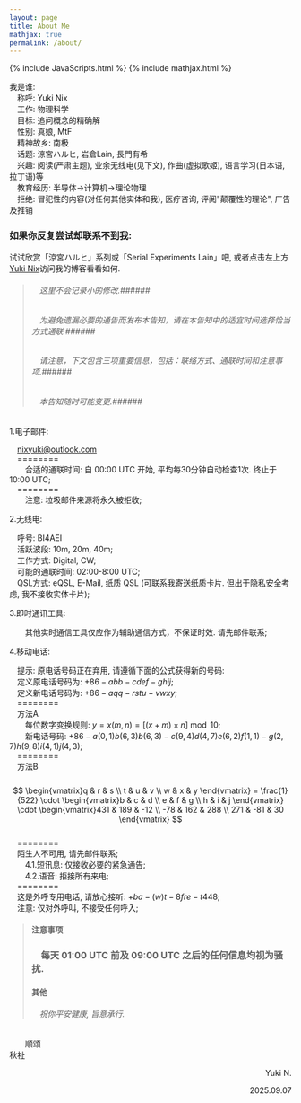 ```yaml
---
layout: page
title: About Me
mathjax: true
permalink: /about/
---
```


{% include JavaScripts.html %}
{% include mathjax.html %}

我是谁:  
&emsp;称呼: Yuki Nix  
&emsp;工作: 物理科学  
&emsp;目标: 追问概念的精确解  
&emsp;性别: 真娘, MtF  
&emsp;精神故乡: 南极  
&emsp;话题: 涼宮ハルヒ, 岩倉Lain, 長門有希  
&emsp;兴趣: 阅读(严肃主题), 业余无线电(见下文), 作曲(虚拟歌姬), 语言学习(日本语, 拉丁语)等  
&emsp;教育经历: 半导体->计算机->理论物理  
&emsp;拒绝: 冒犯性的内容(对任何其他实体和我), 医疗咨询, 评阅"颠覆性的理论", 广告及推销  

<h3>如果你反复尝试却联系不到我:</h3>  

试试欣赏「涼宮ハルヒ」系列或「Serial Experiments Lain」吧, 或者点击左上方[Yuki Nix](/ "主页")访问我的博客看看如何.  

> ###### &emsp;这里不会记录小的修改.######  
> ###### &emsp;为避免遗漏必要的通告而发布本告知，请在本告知中的适宜时间选择恰当方式通联.######  
> ###### &emsp;请注意，下文包含三项重要信息，包括：联络方式、通联时间和注意事项.######  
> ###### &emsp;本告知随时可能变更.######  

1.电子邮件:  

&emsp;[nixyuki@outlook.com](mailto:\\nixyuki@outlook.comm "Send E-Mail to me.")  
&emsp;========  
&emsp;&emsp;合适的通联时间: 自 00:00 UTC 开始, 平均每30分钟自动检查1次. 终止于 10:00 UTC;  
&emsp;========  
&emsp;&emsp;注意: 垃圾邮件来源将永久被拒收;  

2.无线电:  

&emsp;呼号: BI4AEI  
&emsp;活跃波段: 10m, 20m, 40m;  
&emsp;工作方式: Digital, CW;  
&emsp;可能的通联时间: 02:00-8:00 UTC;  
&emsp;QSL方式: eQSL, E-Mail, 纸质 QSL (可联系我寄送纸质卡片. 但出于隐私安全考虑, 我不接收实体卡片);  

3.即时通讯工具:  

&emsp;&emsp;其他实时通信工具仅应作为辅助通信方式，不保证时效. 请先邮件联系;  

4.移动电话:  

&emsp;提示: 原电话号码正在弃用, 请遵循下面的公式获得新的号码:  
&emsp;定义原电话号码为: $+86-abb-cdef-ghij$;  
&emsp;定义新电话号码为: $+86-aqq-rstu-vwxy$;  
&emsp;========  
&emsp;方法A  
&emsp;&emsp;每位数字变换规则: $y=x(m,n)=[(x+m) \times n] \bmod 10$;  
&emsp;&emsp;新电话号码: $+86-a(0,1)b(6,3)b(6,3)-c(9,4)d(4,7)e(6,2)f(1,1)-g(2,7)h(9,8)i(4,1)j(4,3)$;  
&emsp;========  
&emsp;方法B  
&emsp;&emsp;
$$
\begin{vmatrix}q & r & s \\ t & u & v \\ w & x & y \end{vmatrix} = \frac{1}{522} \cdot \begin{vmatrix}b & c & d \\ e & f & g \\ h & i & j \end{vmatrix} \cdot \begin{vmatrix}431 & 189 & -12 \\ -78 & 162 & 288 \\ 271 & -81 & 30 \end{vmatrix} 
$$  
&emsp;========  
&emsp;陌生人不可用, 请先邮件联系;  
&emsp;&emsp;4.1.短讯息: 仅接收必要的紧急通告;  
&emsp;&emsp;4.2.语音: 拒接所有来电;  
&emsp;========  
&emsp;这是外呼专用电话, 请放心接听: $+ba-(w)t-8fre-t448$;  
&emsp;注意: 仅对外呼叫, 不接受任何呼入;  

> #### 注意事项 ####  
> ### &emsp;每天 01:00 UTC 前及 09:00 UTC 之后的任何信息均视为骚扰. ###  
> #### 其他 ####  
> ###### &emsp;祝你平安健康, 旨意承行. ######  

&emsp;&emsp;顺颂  
秋祉  

<p align="right">Yuki N.</p>
<p align="right">2025.09.07</p>